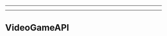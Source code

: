 ------------------------------------------------------------------------------------------------
----------------------------------------------------------------------------------------------------
# VideoGameAPI
